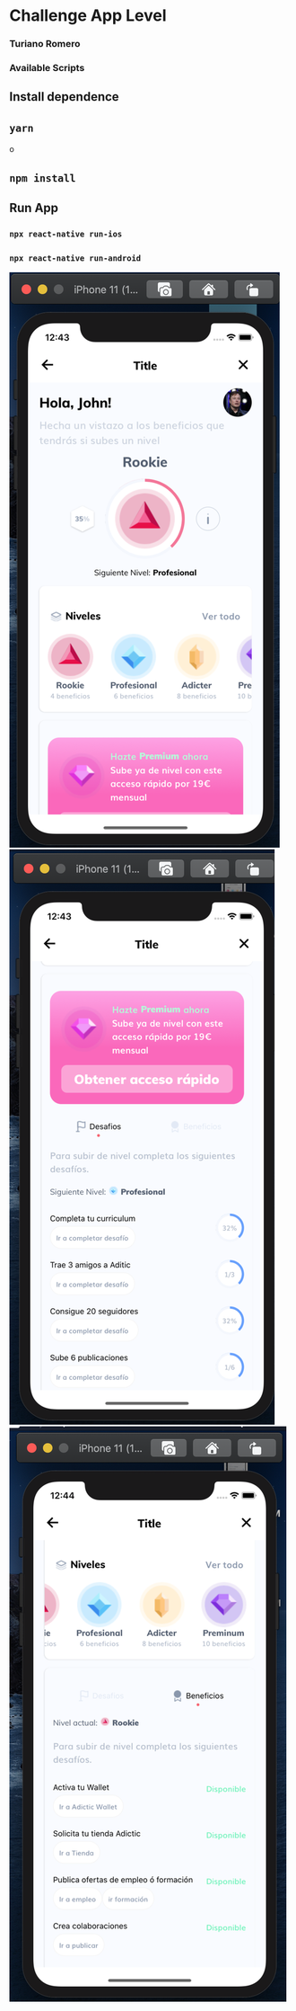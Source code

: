 # Challenge App Level
### Turiano Romero
### Available Scripts

## Install dependence 
## `yarn`
o
## `npm install`

## Run App
### `npx react-native run-ios`
### `npx react-native run-android`


![Form](https://github.com/Rome96/Challenge-App-Levels/blob/master/assets/images/1.png)
![Form](https://github.com/Rome96/Challenge-App-Levels/blob/master/assets/images/2.png)
![Form](https://github.com/Rome96/Challenge-App-Levels/blob/master/assets/images/3.png)


